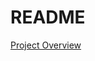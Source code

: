 # README

[Project Overview](https://github.com/cu-ecen-5013/final-project-atharvanan1/wiki/Project-Overview)

